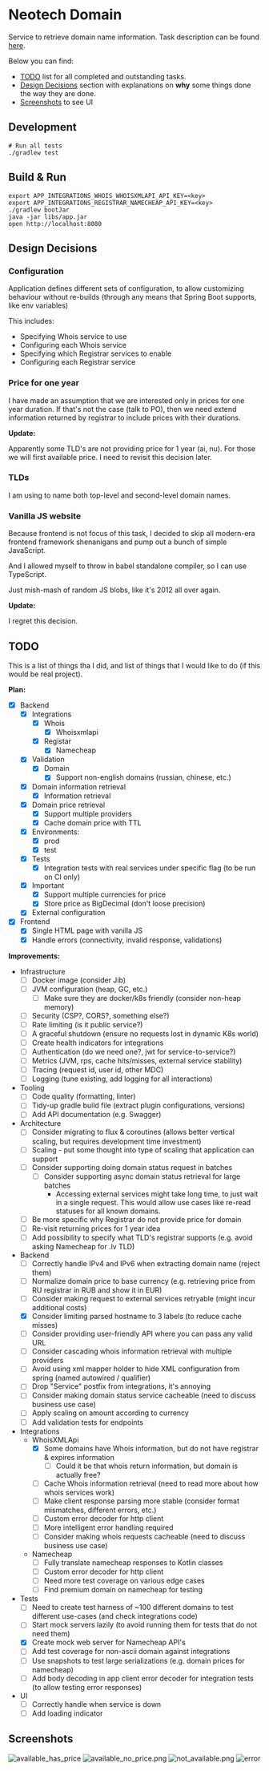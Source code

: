 # Neotech Domain

Service to retrieve domain name information.
Task description can be found [here](./TASK.md).

Below you can find:

* [TODO](#TODO) list for all completed and outstanding tasks.
* [Design Decisions](#design-decisions) section with explanations on **why** some things
  done the way they are done.
* [Screenshots](#screenshots) to see UI

## Development

```
# Run all tests
./gradlew test
```

## Build & Run

```
export APP_INTEGRATIONS_WHOIS_WHOISXMLAPI_API_KEY=<key>
export APP_INTEGRATIONS_REGISTRAR_NAMECHEAP_API_KEY=<key>
./gradlew bootJar
java -jar libs/app.jar
open http://localhost:8080
```

## Design Decisions

### Configuration

Application defines different sets of configuration, to allow customizing
behaviour without re-builds (through any means that Spring Boot supports, like env variables)

This includes:

- Specifying Whois service to use
- Configuring each Whois service
- Specifying which Registrar services to enable
- Configuring each Registrar service

### Price for one year

I have made an assumption that we are interested only in prices for one year duration.
If that's not the case (talk to PO), then we need extend information returned by registrar to include
prices with their durations.

**Update:**

Apparently some TLD's are not providing price for 1 year (ai, nu). For those we will first available price.
I need to revisit this decision later.


### TLDs

I am using to name both top-level and second-level domain names.

### Vanilla JS website

Because frontend is not focus of this task, I decided to skip all
modern-era frontend framework shenanigans and pump out a bunch of simple JavaScript.

And I allowed myself to throw in babel standalone compiler, so I can use TypeScript.

Just mish-mash of random JS blobs, like it's 2012 all over again.

**Update:**

I regret this decision.

## TODO

This is a list of things tha I did, and list of things that I would like to do (if this would be real project).

**Plan:**

* [x] Backend
  * [x] Integrations
    * [x] Whois
      * [x] Whoisxmlapi
    * [x] Registar
      * [x] Namecheap
  * [x] Validation
    * [x] Domain
      * [x] Support non-english domains (russian, chinese, etc.)
  * [x] Domain information retrieval
    * [x] Information retrieval
  * [x] Domain price retrieval
    * [x] Support multiple providers
    * [x] Cache domain price with TTL
  * [x] Environments:
    * [x] prod
    * [x] test
  * [x] Tests
    * [x] Integration tests with real services under specific flag (to be run on CI only)
  * [x] Important
    * [x] Support multiple currencies for price
    * [x] Store price as BigDecimal (don't loose precision)
  * [x] External configuration
* [x] Frontend
  * [x] Single HTML page with vanilla JS
  * [x] Handle errors (connectivity, invalid response, validations)

**Improvements:**

* Infrastructure 
  * [ ] Docker image (consider Jib)
  * [ ] JVM configuration (heap, GC, etc.)
    * [ ] Make sure they are docker/k8s friendly (consider non-heap memory)
  * [ ] Security (CSP?, CORS?, something else?)
  * [ ] Rate limiting (is it public service?)
  * [ ] A graceful shutdown (ensure no requests lost in dynamic K8s world)
  * [ ] Create health indicators for integrations
  * [ ] Authentication (do we need one?, jwt for service-to-service?)
  * [ ] Metrics (JVM, rps, cache hits/misses, external service stability)
  * [ ] Tracing (request id, user id, other MDC)
  * [ ] Logging (tune existing, add logging for all interactions)
* Tooling
  * [ ] Code quality (formatting, linter)
  * [ ] Tidy-up gradle build file (extract plugin configurations, versions)
  * [ ] Add API documentation (e.g. Swagger)
* Architecture
  * [ ] Consider migrating to flux & coroutines (allows better vertical scaling, but requires development time investment)
  * [ ] Scaling - put some thought into type of scaling that application can support
  * [ ] Consider supporting doing domain status request in batches
      * [ ] Consider supporting async domain status retrieval for large batches
        * Accessing external services might take long time, to just wait in a single request.
          This would allow use cases like re-read statuses for all known domains.
  * [ ] Be more specific why Registrar do not provide price for domain
  * [ ] Re-visit returning prices for 1 year idea
  * [ ] Add possibility to specify what TLD's registrar supports (e.g. avoid asking Namecheap for .lv TLD)
* Backend
  * [ ] Correctly handle IPv4 and IPv6 when extracting domain name (reject them)
  * [ ] Normalize domain price to base currency (e.g. retrieving price from RU registrar in RUB and show it in EUR)
  * [ ] Consider making request to external services retryable (might incur additional costs)
  * [x] Consider limiting parsed hostname to 3 labels (to reduce cache misses)
  * [ ] Consider providing user-friendly API where you can pass any valid URL
  * [ ] Consider cascading whois information retrieval with multiple providers
  * [ ] Avoid using xml mapper holder to hide XML configuration from spring (named autowired / qualifier)
  * [ ] Drop "Service" postfix from integrations, it's annoying
  * [ ] Consider making domain status service cacheable (need to discuss business use case)
  * [ ] Apply scaling on amount according to currency
  * [ ] Add validation tests for endpoints
* Integrations
  * WhoisXMLApi
    * [x] Some domains have Whois information, but do not have registrar & expires information
      * [ ] Could it be that whois return information, but domain is actually free?
    * [ ] Cache Whois information retrieval (need to read more about how whois services work)
    * [ ] Make client response parsing more stable (consider format mismatches, different errors, etc.)
    * [ ] Custom error decoder for http client
    * [ ] More intelligent error handling required
    * [ ] Consider making whois requests cacheable (need to discuss business use case)
  * Namecheap
    * [ ] Fully translate namecheap responses to Kotlin classes
    * [ ] Custom error decoder for http client
    * [ ] Need more test coverage on various edge cases
    * [ ] Find premium domain on namecheap for testing
* Tests
  * [ ] Need to create test harness of ~100 different domains to test different use-cases (and check integrations code)
  * [ ] Start mock servers lazily (to avoid running them for tests that do not need them)
  * [x] Create mock web server for Namecheap API's
  * [ ] Add test coverage for non-ascii domain against integrations
  * [ ] Use snapshots to test large serializations (e.g. domain prices for namecheap)
  * [ ] Add body decoding in app client error decoder for integration tests (to allow testing error responses)
* UI
  * [ ] Correctly handle when service is down
  * [ ] Add loading indicator

## Screenshots

![available_has_price](./images/available_has_price.png)
![available_no_price.png](./images/available_no_price.png)
![not_available.png](./images/not_available.png)
![error](./images/error.png)
